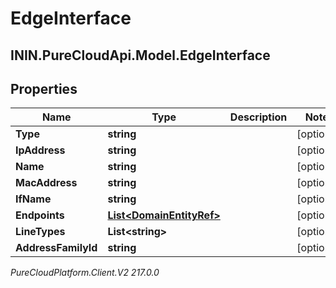 # EdgeInterface

## ININ.PureCloudApi.Model.EdgeInterface

## Properties

|Name | Type | Description | Notes|
|------------ | ------------- | ------------- | -------------|
| **Type** | **string** |  | [optional] |
| **IpAddress** | **string** |  | [optional] |
| **Name** | **string** |  | [optional] |
| **MacAddress** | **string** |  | [optional] |
| **IfName** | **string** |  | [optional] |
| **Endpoints** | [**List&lt;DomainEntityRef&gt;**](DomainEntityRef) |  | [optional] |
| **LineTypes** | **List&lt;string&gt;** |  | [optional] |
| **AddressFamilyId** | **string** |  | [optional] |



_PureCloudPlatform.Client.V2 217.0.0_
